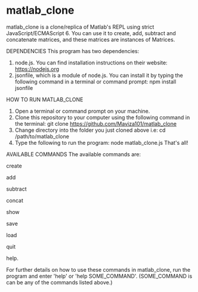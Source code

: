 # matlab_clone
matlab_clone is a clone/replica of Matlab's REPL using strict JavaScript/ECMAScript 6. You can use it to create, add, 
subtract and concatenate matrices, and these matrices are instances of Matrices.

DEPENDENCIES
This program has two dependencies:
1. node.js. You can find installation instructions on their website: https://nodejs.org
2. jsonfile, which is a module of node.js. You can install it by typing the following command in a terminal or command prompt:
    npm install jsonfile

HOW TO RUN MATLAB_CLONE
1. Open a terminal or command prompt on your machine.
2. Clone this repository to your computer using the following command in the terminal:
    git clone https://github.com/Maviza101/matlab_clone
3. Change directory into the folder you just cloned above i.e:
    cd /path/to/matlab_clone
4. Type the following to run the program:
    node matlab_clone.js
That's all!

AVAILABLE COMMANDS
The available commands are:

create 

add

subtract

concat

show

save

load

quit

help.

For further details on how to use these commands in matlab_clone, run the program and enter 'help' or 'help SOME_COMMAND'. (SOME_COMMAND is can be any of the commands listed above.)

